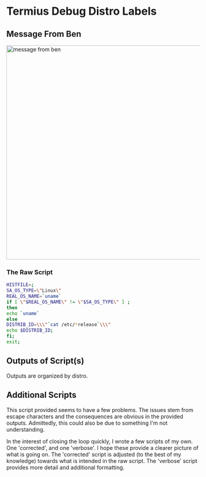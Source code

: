 # Termius Debug Distro Labels

## Message From Ben

<img width="559" alt="message from ben" src="https://github.com/user-attachments/assets/61338ab4-903c-4a79-ba13-64ac4948a67b" />

### The Raw Script
```bash
HISTFILE=;
SA_OS_TYPE=\"Linux\"
REAL_OS_NAME=`uname`
if [ \"$REAL_OS_NAME\" != \"$SA_OS_TYPE\" ] ;
then
echo `uname`
else
DISTRIB_ID=\\\"`cat /etc/*release`\\\"
echo $DISTRIB_ID;
fi;
exit;
```
## Outputs of Script(s)

Outputs are organized by distro.

## Additional Scripts

This script provided seems to have a few problems. The issues stem from escape characters and the consequences are obvious in the provided outputs. Admittedly, this could also be due to something I'm not understanding.

In the interest of closing the loop quickly, I wrote a few scripts of my own. One 'corrected', and one 'verbose'. I hope these provide a clearer picture of what is going on.  The 'corrected' script is adjusted (to the best of my knowledge) towards what is intended in the raw script. The 'verbose' script provides more detail and additional formatting.
